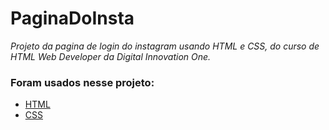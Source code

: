 # <h1> PaginaDoInsta</h1>
*Projeto da pagina de login do instagram usando HTML e CSS, do curso de HTML Web Developer da Digital Innovation One.*

### Foram usados nesse projeto:
* [HTML](https://www.w3schools.com/html/)
* [CSS](https://developer.mozilla.org/pt-BR/docs/Web/CSS)
